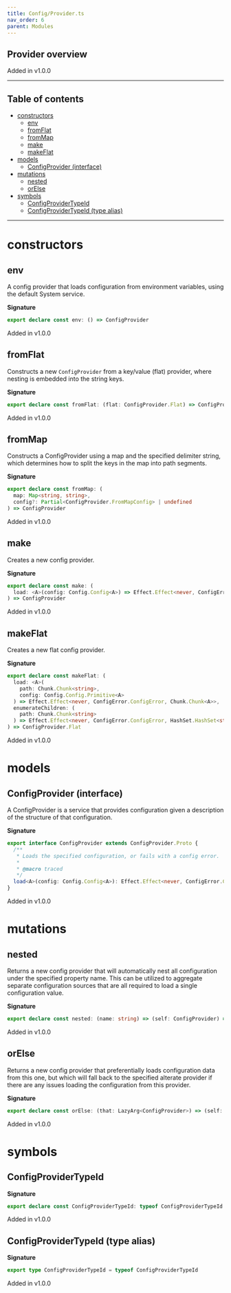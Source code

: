 ```yaml
---
title: Config/Provider.ts
nav_order: 6
parent: Modules
---
```


## Provider overview

Added in v1.0.0

---

<h2 class="text-delta">Table of contents</h2>

- [constructors](#constructors)
  - [env](#env)
  - [fromFlat](#fromflat)
  - [fromMap](#frommap)
  - [make](#make)
  - [makeFlat](#makeflat)
- [models](#models)
  - [ConfigProvider (interface)](#configprovider-interface)
- [mutations](#mutations)
  - [nested](#nested)
  - [orElse](#orelse)
- [symbols](#symbols)
  - [ConfigProviderTypeId](#configprovidertypeid)
  - [ConfigProviderTypeId (type alias)](#configprovidertypeid-type-alias)

---

# constructors

## env

A config provider that loads configuration from environment variables,
using the default System service.

**Signature**

```ts
export declare const env: () => ConfigProvider
```

Added in v1.0.0

## fromFlat

Constructs a new `ConfigProvider` from a key/value (flat) provider, where
nesting is embedded into the string keys.

**Signature**

```ts
export declare const fromFlat: (flat: ConfigProvider.Flat) => ConfigProvider
```

Added in v1.0.0

## fromMap

Constructs a ConfigProvider using a map and the specified delimiter string,
which determines how to split the keys in the map into path segments.

**Signature**

```ts
export declare const fromMap: (
  map: Map<string, string>,
  config?: Partial<ConfigProvider.FromMapConfig> | undefined
) => ConfigProvider
```

Added in v1.0.0

## make

Creates a new config provider.

**Signature**

```ts
export declare const make: (
  load: <A>(config: Config.Config<A>) => Effect.Effect<never, ConfigError.ConfigError, A>
) => ConfigProvider
```

Added in v1.0.0

## makeFlat

Creates a new flat config provider.

**Signature**

```ts
export declare const makeFlat: (
  load: <A>(
    path: Chunk.Chunk<string>,
    config: Config.Config.Primitive<A>
  ) => Effect.Effect<never, ConfigError.ConfigError, Chunk.Chunk<A>>,
  enumerateChildren: (
    path: Chunk.Chunk<string>
  ) => Effect.Effect<never, ConfigError.ConfigError, HashSet.HashSet<string>>
) => ConfigProvider.Flat
```

Added in v1.0.0

# models

## ConfigProvider (interface)

A ConfigProvider is a service that provides configuration given a description
of the structure of that configuration.

**Signature**

```ts
export interface ConfigProvider extends ConfigProvider.Proto {
  /**
   * Loads the specified configuration, or fails with a config error.
   *
   * @macro traced
   */
  load<A>(config: Config.Config<A>): Effect.Effect<never, ConfigError.ConfigError, A>
}
```

Added in v1.0.0

# mutations

## nested

Returns a new config provider that will automatically nest all
configuration under the specified property name. This can be utilized to
aggregate separate configuration sources that are all required to load a
single configuration value.

**Signature**

```ts
export declare const nested: (name: string) => (self: ConfigProvider) => ConfigProvider
```

Added in v1.0.0

## orElse

Returns a new config provider that preferentially loads configuration data
from this one, but which will fall back to the specified alterate provider
if there are any issues loading the configuration from this provider.

**Signature**

```ts
export declare const orElse: (that: LazyArg<ConfigProvider>) => (self: ConfigProvider) => ConfigProvider
```

Added in v1.0.0

# symbols

## ConfigProviderTypeId

**Signature**

```ts
export declare const ConfigProviderTypeId: typeof ConfigProviderTypeId
```

Added in v1.0.0

## ConfigProviderTypeId (type alias)

**Signature**

```ts
export type ConfigProviderTypeId = typeof ConfigProviderTypeId
```

Added in v1.0.0
